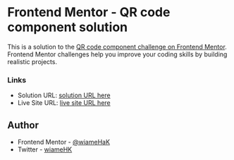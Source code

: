 # Frontend Mentor - QR code component solution

This is a solution to the [QR code component challenge on Frontend Mentor](https://www.frontendmentor.io/challenges/qr-code-component-iux_sIO_H). Frontend Mentor challenges help you improve your coding skills by building realistic projects. 


### Links

- Solution URL: [solution URL here](https://wiamehak.github.io/QR-Code-Component/)
- Live Site URL: [live site URL here](https://your-live-site-url.com)



## Author

- Frontend Mentor - [@wiameHaK](https://www.frontendmentor.io/profile/wiameHaK)
- Twitter - [wiameHK](https://x.com/wiameHK)

   
